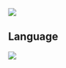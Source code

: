 <img src="https://img.shields.io/badge/just%20the%20message-8A2BE2"/>

<h2>Language</h2>
<img src="https://img.shields.io/badge/HTML-E34F26"/>
